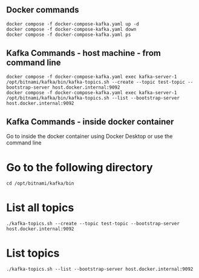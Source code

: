 ## Docker commands
```
docker compose -f docker-compose-kafka.yaml up -d
docker compose -f docker-compose-kafka.yaml down
docker compose -f docker-compose-kafka.yaml ps
```

## Kafka Commands - host machine - from command line
```
docker compose -f docker-compose-kafka.yaml exec kafka-server-1 /opt/bitnami/kafka/bin/kafka-topics.sh --create --topic test-topic --bootstrap-server host.docker.internal:9092
docker compose -f docker-compose-kafka.yaml exec kafka-server-1 /opt/bitnami/kafka/bin/kafka-topics.sh --list --bootstrap-server host.docker.internal:9092
```

## Kafka Commands - inside docker container
Go to inside the docker container using Docker Desktop or use the command line

# Go to the following directory
``` cd /opt/bitnami/kafka/bin ```
# List all topics
``` ./kafka-topics.sh --create --topic test-topic --bootstrap-server host.docker.internal:9092 ```
# List topics
``` ./kafka-topics.sh --list --bootstrap-server host.docker.internal:9092 ```